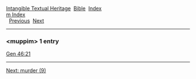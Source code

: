 [Intangible Textual Heritage](../../index)  [Bible](../index) 
[Index](index)   
[m Index](_m_)  
  [Previous](c07624)  [Next](c07626) 

------------------------------------------------------------------------

### &lt;muppim&gt; 1 entry

[Gen 46:21](../kjv/gen046.htm#021)  

------------------------------------------------------------------------

[Next: murder (9)](c07626)

